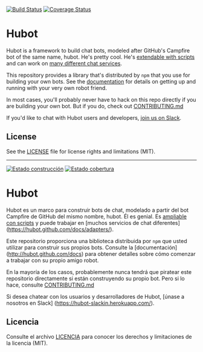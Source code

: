 [![Build Status](https://travis-ci.org/hubotio/hubot.svg?branch=master)](https://travis-ci.org/hubotio/hubot) [![Coverage Status](https://coveralls.io/repos/github/hubotio/hubot/badge.svg?branch=master)](https://coveralls.io/github/hubotio/hubot?branch=master)

# Hubot

Hubot is a framework to build chat bots, modeled after GitHub's Campfire bot of the same name, hubot.
He's pretty cool. He's [extendable with scripts](http://hubot.github.com/docs/#scripts) and can work
on [many different chat services](https://hubot.github.com/docs/adapters/).

This repository provides a library that's distributed by `npm` that you
use for building your own bots.  See the [documentation](http://hubot.github.com/docs)
for details on getting up and running with your very own robot friend.

In most cases, you'll probably never have to hack on this repo directly if you
are building your own bot. But if you do, check out [CONTRIBUTING.md](CONTRIBUTING.md)

If you'd like to chat with Hubot users and developers, [join us on Slack](https://hubot-slackin.herokuapp.com/).

## License

See the [LICENSE](LICENSE.md) file for license rights and limitations (MIT).

-------------------------------------------------------

[![Estado construcción](https://travis-ci.org/hubotio/hubot.svg?branch=master)](https://travis-ci.org/hubotio/hubot) 
[![Estado cobertura](https://coveralls.io/repos/github/hubotio/hubot/badge.svg?branch=master)](https://coveralls.io/github/hubotio/hubot?branch=master)

# Hubot

 Hubot es un marco para construir bots de chat, modelado a partir del bot Campfire de GitHub del mismo nombre, hubot.
 Él es genial.  Es [ampliable con scripts](http://hubot.github.com/docs/#scripts) y puede trabajar
 en [muchos servicios de chat diferentes] (https://hubot.github.com/docs/adapters/).

 Este repositorio proporciona una biblioteca distribuida por `npm` que usted
 utilizar para construir sus propios bots.  Consulte la [documentación] (http://hubot.github.com/docs)
 para obtener detalles sobre cómo comenzar a trabajar con su propio amigo robot.

 En la mayoría de los casos, probablemente nunca tendrá que piratear este repositorio directamente si
 están construyendo su propio bot.  Pero si lo hace, consulte [CONTRIBUTING.md](CONTRIBUTING.md)

 Si desea chatear con los usuarios y desarrolladores de Hubot, [únase a nosotros en Slack] (https://hubot-slackin.herokuapp.com/).

 ## Licencia

 Consulte el archivo [LICENCIA](LICENCIA.md) para conocer los derechos y limitaciones de la licencia (MIT).

